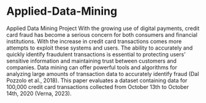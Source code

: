 # Applied-Data-Mining
Applied Data Mining Project
With the growing use of digital payments, credit card fraud has become a serious concern for both consumers and financial institutions. With the increase in credit card transactions comes more attempts to exploit these systems and users. The ability to accurately and quickly identify fraudulent transactions is essential to protecting users’ sensitive information and maintaining trust between customers and companies. Data mining can offer powerful tools and algorithms for analyzing large amounts of transaction data to accurately identify fraud (Dal Pozzolo et al., 2018). 
This paper evaluates a dataset containing data for 100,000 credit card transactions collected from October 13th to October 14th, 2020 (Verna, 2023).
